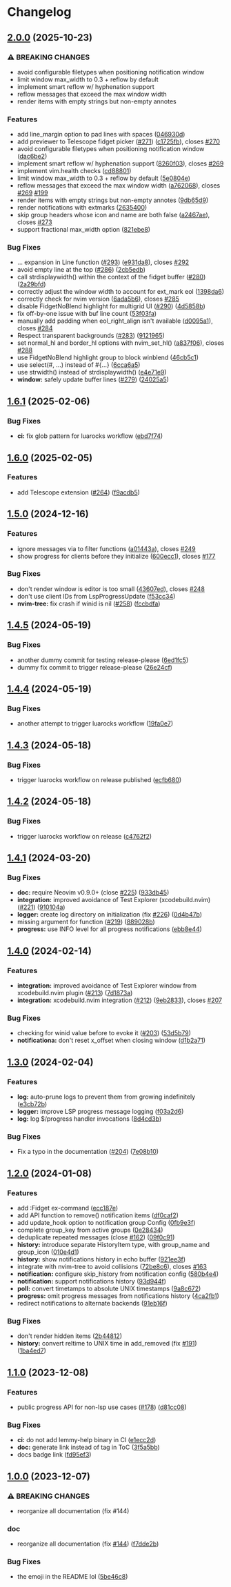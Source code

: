 # Changelog

## [2.0.0](https://github.com/j-hui/fidget.nvim/compare/v1.6.1...v2.0.0) (2025-10-23)


### ⚠ BREAKING CHANGES

* avoid configurable filetypes when positioning notification window
* limit window max_width to 0.3 + reflow by default
* implement smart reflow w/ hyphenation support
* reflow messages that exceed the max window width
* render items with empty strings but non-empty annotes

### Features

* add line_margin option to pad lines with spaces ([046930d](https://github.com/j-hui/fidget.nvim/commit/046930ddf3e8f7618e338efa8050523a25321e7f))
* add previewer to Telescope fidget picker ([#271](https://github.com/j-hui/fidget.nvim/issues/271)) ([c1725fb](https://github.com/j-hui/fidget.nvim/commit/c1725fbadd99c810273b202d67dbfedf66e61eaf)), closes [#270](https://github.com/j-hui/fidget.nvim/issues/270)
* avoid configurable filetypes when positioning notification window ([dac6be2](https://github.com/j-hui/fidget.nvim/commit/dac6be264cb12e0e2532f4fdcf095c0cb7ab1609))
* implement smart reflow w/ hyphenation support ([8260f03](https://github.com/j-hui/fidget.nvim/commit/8260f03158a192b3aa2c661fda23cd539bb743e4)), closes [#269](https://github.com/j-hui/fidget.nvim/issues/269)
* implement vim.health checks ([cd88801](https://github.com/j-hui/fidget.nvim/commit/cd88801ec2207818d3f8e40ee8daf641e97cb5e0))
* limit window max_width to 0.3 + reflow by default ([5e0804e](https://github.com/j-hui/fidget.nvim/commit/5e0804e7fb9511d046e52146f47f571278eabc33))
* reflow messages that exceed the max window width ([a762068](https://github.com/j-hui/fidget.nvim/commit/a762068db2a950ab3d5fa3dbea4c66c805e89faf)), closes [#269](https://github.com/j-hui/fidget.nvim/issues/269) [#199](https://github.com/j-hui/fidget.nvim/issues/199)
* render items with empty strings but non-empty annotes ([9db65d9](https://github.com/j-hui/fidget.nvim/commit/9db65d99681700b4e7c5135a74ffb6c11b933c16))
* render notifications with extmarks ([2635400](https://github.com/j-hui/fidget.nvim/commit/2635400d77bf5d035e2de04b2b4205a1796ac16a))
* skip group headers whose icon and name are both false ([a2467ae](https://github.com/j-hui/fidget.nvim/commit/a2467ae39b02b243bf6e706238a69ddc01016602)), closes [#273](https://github.com/j-hui/fidget.nvim/issues/273)
* support fractional max_width option ([821ebe8](https://github.com/j-hui/fidget.nvim/commit/821ebe82aa9b6dc91e9656314fa35f4c8df0d09f))


### Bug Fixes

* ... expansion in Line function ([#293](https://github.com/j-hui/fidget.nvim/issues/293)) ([e931da8](https://github.com/j-hui/fidget.nvim/commit/e931da88b037e7ccdb9bc118b18fe60ca516402c)), closes [#292](https://github.com/j-hui/fidget.nvim/issues/292)
* avoid empty line at the top ([#286](https://github.com/j-hui/fidget.nvim/issues/286)) ([2cb5edb](https://github.com/j-hui/fidget.nvim/commit/2cb5edb2dd6700a958a446b20bb2be04d318da9d))
* call strdisplaywidth() within the context of the fidget buffer ([#280](https://github.com/j-hui/fidget.nvim/issues/280)) ([2a29bfd](https://github.com/j-hui/fidget.nvim/commit/2a29bfd5f8529f1e1ad3868a4f820de972189c90))
* correctly adjust the window width to account for ext_mark eol ([1398da6](https://github.com/j-hui/fidget.nvim/commit/1398da669a5377a5c6aa9b6790de94b3786e0307))
* correctly check for nvim version ([6ada5b6](https://github.com/j-hui/fidget.nvim/commit/6ada5b6b802e15f49d3142172f590bde652347ba)), closes [#285](https://github.com/j-hui/fidget.nvim/issues/285)
* disable FidgetNoBlend highlight for multigrid UI ([#290](https://github.com/j-hui/fidget.nvim/issues/290)) ([4d5858b](https://github.com/j-hui/fidget.nvim/commit/4d5858bd4c471c895060e1b9f3575f1551184dc5))
* fix off-by-one issue with buf line count ([53f03fa](https://github.com/j-hui/fidget.nvim/commit/53f03faa807ab87479749e50b022d08d72bb7601))
* manually add padding when eol_right_align isn't available ([d0095a1](https://github.com/j-hui/fidget.nvim/commit/d0095a157201f85a0b2e537e9dcf4101f1e66040)), closes [#284](https://github.com/j-hui/fidget.nvim/issues/284)
* Respect transparent backgrounds ([#283](https://github.com/j-hui/fidget.nvim/issues/283)) ([9121965](https://github.com/j-hui/fidget.nvim/commit/9121965fe5e9ad8f25a4ecaaaa66051867cbf98d))
* set normal_hl and border_hl options with nvim_set_hl() ([a837f06](https://github.com/j-hui/fidget.nvim/commit/a837f0653ab0f07b9efb1870372a60a031208ac1)), closes [#288](https://github.com/j-hui/fidget.nvim/issues/288)
* use FidgetNoBlend highlight group to block winblend ([46cb5c1](https://github.com/j-hui/fidget.nvim/commit/46cb5c1cac5c25ac255a335755551a8b476fa63f))
* use select(#, ...) instead of #{...} ([6cca6a5](https://github.com/j-hui/fidget.nvim/commit/6cca6a561f0c78b04657cad55da4775f342e71ce))
* use strwidth() instead of strdisplaywidth() ([e4e71e9](https://github.com/j-hui/fidget.nvim/commit/e4e71e915b2eb28126262f9591853929c9974400))
* **window:** safely update buffer lines ([#279](https://github.com/j-hui/fidget.nvim/issues/279)) ([24025a5](https://github.com/j-hui/fidget.nvim/commit/24025a50d2c4e1e6159536710f3b1527a31266fc))

## [1.6.1](https://github.com/j-hui/fidget.nvim/compare/v1.6.0...v1.6.1) (2025-02-06)


### Bug Fixes

* **ci:** fix glob pattern for luarocks workflow ([ebd7f74](https://github.com/j-hui/fidget.nvim/commit/ebd7f749bda1681cbe342ced2060b00cdb63d0d1))

## [1.6.0](https://github.com/j-hui/fidget.nvim/compare/v1.5.0...v1.6.0) (2025-02-05)


### Features

* add Telescope extension ([#264](https://github.com/j-hui/fidget.nvim/issues/264)) ([f9acdb5](https://github.com/j-hui/fidget.nvim/commit/f9acdb555cb08551e707a5181248d97e160c9f7c))

## [1.5.0](https://github.com/j-hui/fidget.nvim/compare/v1.4.5...v1.5.0) (2024-12-16)


### Features

* ignore messages via to filter functions ([a01443a](https://github.com/j-hui/fidget.nvim/commit/a01443a5adba5f4a74d246664ff25644e303a5fd)), closes [#249](https://github.com/j-hui/fidget.nvim/issues/249)
* show progress for clients before they initialize ([600ecc1](https://github.com/j-hui/fidget.nvim/commit/600ecc102263140236db034d22c12b41df761872)), closes [#177](https://github.com/j-hui/fidget.nvim/issues/177)


### Bug Fixes

* don't render window is editor is too small ([43607ed](https://github.com/j-hui/fidget.nvim/commit/43607ed19059a245a2193bb9fadfac575b1e35f3)), closes [#248](https://github.com/j-hui/fidget.nvim/issues/248)
* don't use client IDs from LspProgressUpdate ([f53cc34](https://github.com/j-hui/fidget.nvim/commit/f53cc3439d20afbc6101a17e8989b01c07ddb8b6))
* **nvim-tree:** fix crash if winid is nil ([#258](https://github.com/j-hui/fidget.nvim/issues/258)) ([fccbdfa](https://github.com/j-hui/fidget.nvim/commit/fccbdfa6802b510689f12373b1ba41b1c1885e60))

## [1.4.5](https://github.com/j-hui/fidget.nvim/compare/v1.4.4...v1.4.5) (2024-05-19)


### Bug Fixes

* another dummy commit for testing release-please ([6ed1fc5](https://github.com/j-hui/fidget.nvim/commit/6ed1fc5ecfc6b15c453a6cc85efe51414220bf29))
* dummy fix commit to trigger release-please ([26e24cf](https://github.com/j-hui/fidget.nvim/commit/26e24cfbd5aec456e84637111a6770353464407c))

## [1.4.4](https://github.com/j-hui/fidget.nvim/compare/v1.4.3...v1.4.4) (2024-05-19)


### Bug Fixes

* another attempt to trigger luarocks workflow ([19fa0e7](https://github.com/j-hui/fidget.nvim/commit/19fa0e70b7e862577863e88cb81eb7503af94ba9))

## [1.4.3](https://github.com/j-hui/fidget.nvim/compare/v1.4.2...v1.4.3) (2024-05-18)


### Bug Fixes

* trigger luarocks workflow on release published ([ecfb680](https://github.com/j-hui/fidget.nvim/commit/ecfb6803bdcc70b14d40d0df76e138e0332005bf))

## [1.4.2](https://github.com/j-hui/fidget.nvim/compare/v1.4.1...v1.4.2) (2024-05-18)


### Bug Fixes

* trigger luarocks workflow on release ([c4762f2](https://github.com/j-hui/fidget.nvim/commit/c4762f222b8a046f65c8bf8ebe0780998894bb2d))

## [1.4.1](https://github.com/j-hui/fidget.nvim/compare/v1.4.0...v1.4.1) (2024-03-20)


### Bug Fixes

* **doc:** require Neovim v0.9.0+ (close [#225](https://github.com/j-hui/fidget.nvim/issues/225)) ([933db45](https://github.com/j-hui/fidget.nvim/commit/933db4596e4bab1b09b6d48a10e21819e4cc458f))
* **integration:** improved avoidance of Test Explorer (xcodebuild.nvim) ([#221](https://github.com/j-hui/fidget.nvim/issues/221)) ([910104a](https://github.com/j-hui/fidget.nvim/commit/910104a2d0a831ba8ac662cd23d3f1c685401cf6))
* **logger:** create log directory on initialization (fix [#226](https://github.com/j-hui/fidget.nvim/issues/226)) ([0d4b47b](https://github.com/j-hui/fidget.nvim/commit/0d4b47b31f3ad1ad944a8a3173f0d79c2867f918))
* missing argument for function ([#219](https://github.com/j-hui/fidget.nvim/issues/219)) ([889028b](https://github.com/j-hui/fidget.nvim/commit/889028b2462d1610d245f59e2b7424bbbd192f61))
* **progress:** use INFO level for all progress notifications ([ebb8e44](https://github.com/j-hui/fidget.nvim/commit/ebb8e44d6c37337e3b4f9bce31842573fa96bf8d))

## [1.4.0](https://github.com/j-hui/fidget.nvim/compare/v1.3.0...v1.4.0) (2024-02-14)


### Features

* **integration:** improved avoidance of Test Explorer window from xcodebuild.nvim plugin ([#213](https://github.com/j-hui/fidget.nvim/issues/213)) ([7d1873a](https://github.com/j-hui/fidget.nvim/commit/7d1873ae12fb9db75edaedd298c2155b1efa96ad))
* **integration:** xcodebuild.nvim integration ([#212](https://github.com/j-hui/fidget.nvim/issues/212)) ([9eb2833](https://github.com/j-hui/fidget.nvim/commit/9eb28334191033e439b34dfa580c3bf5cd9dd5fa)), closes [#207](https://github.com/j-hui/fidget.nvim/issues/207)


### Bug Fixes

* checking for winid value before to evoke it ([#203](https://github.com/j-hui/fidget.nvim/issues/203)) ([53d5b79](https://github.com/j-hui/fidget.nvim/commit/53d5b7959163d7ce5f31893a3be6bb845ee5fd80))
* **notificationa:** don't reset x_offset when closing window ([d1b2a71](https://github.com/j-hui/fidget.nvim/commit/d1b2a7147b5e51238830d939d2fcab12f08c38fb))

## [1.3.0](https://github.com/j-hui/fidget.nvim/compare/v1.2.0...v1.3.0) (2024-02-04)


### Features

* **log:** auto-prune logs to prevent them from growing indefinitely ([e3cb72b](https://github.com/j-hui/fidget.nvim/commit/e3cb72b67924ed2f7d63fc383be2892ae830016f))
* **logger:** improve LSP progress message logging ([f03a2d6](https://github.com/j-hui/fidget.nvim/commit/f03a2d6c8cebc23c1cc646efddcaa312dbfacc06))
* **log:** log $/progress handler invocations ([8d4cd3b](https://github.com/j-hui/fidget.nvim/commit/8d4cd3beb512d347ba95958e4fa7d177ad832d44))


### Bug Fixes

* Fix a typo in the documentation ([#204](https://github.com/j-hui/fidget.nvim/issues/204)) ([7e08b10](https://github.com/j-hui/fidget.nvim/commit/7e08b105d59a325368c9d4bd0fc5e16a0518e8a8))

## [1.2.0](https://github.com/j-hui/fidget.nvim/compare/v1.1.0...v1.2.0) (2024-01-08)


### Features

* add :Fidget ex-command ([ecc187e](https://github.com/j-hui/fidget.nvim/commit/ecc187e8bba63babc731346ecaf83f83064484cf))
* add API function to remove() notification items ([df0caf2](https://github.com/j-hui/fidget.nvim/commit/df0caf2e4cf66a984325e4cca3c3e55422d67cd1))
* add update_hook option to notification group Config ([0fb9e3f](https://github.com/j-hui/fidget.nvim/commit/0fb9e3ffd3e3b8f40dbf527d59b7a7980f2e417e))
* complete group_key from active groups ([0e28434](https://github.com/j-hui/fidget.nvim/commit/0e28434907a347d265b7fcc78758ab330dca9877))
* deduplicate repeated messages (close [#162](https://github.com/j-hui/fidget.nvim/issues/162)) ([09f0c91](https://github.com/j-hui/fidget.nvim/commit/09f0c91d23c3e5939f79c80be2e7bc448d3cbc7d))
* **history:** introduce separate HistoryItem type, with group_name and group_icon ([010e4d1](https://github.com/j-hui/fidget.nvim/commit/010e4d131bb50013df791f6d94c1af67c289a57a))
* **history:** show notifications history in echo buffer ([921ee3f](https://github.com/j-hui/fidget.nvim/commit/921ee3f38985967b8654eaf4357089a634530e9a))
* integrate with nvim-tree to avoid collisions ([72be8c6](https://github.com/j-hui/fidget.nvim/commit/72be8c6b99c8b04c961a71c2a14464bfe5a63faf)), closes [#163](https://github.com/j-hui/fidget.nvim/issues/163)
* **notification:** configure skip_history from notification config ([580b4e4](https://github.com/j-hui/fidget.nvim/commit/580b4e4ceca2f474be78101b480eb523efe30406))
* **notification:** support notifications history ([93d944f](https://github.com/j-hui/fidget.nvim/commit/93d944fd77bd2b6f0a7f6d1a30c8bc0aa5803191))
* **poll:** convert timetamps to absolute UNIX timestamps ([9a8c672](https://github.com/j-hui/fidget.nvim/commit/9a8c6724c2984cb27052fa29c5937d311e59bf01))
* **progress:** omit progress messages from notifications history ([4ca2fb1](https://github.com/j-hui/fidget.nvim/commit/4ca2fb1fadea9fbf7203cc4a04d247eb00edd7bd))
* redirect notifications to alternate backends ([91eb16f](https://github.com/j-hui/fidget.nvim/commit/91eb16fe08d92c742b0aff3ef0d72a7c37e89a6d))


### Bug Fixes

* don't render hidden items ([2b44812](https://github.com/j-hui/fidget.nvim/commit/2b44812d87f991161500fb08d1206b9ea4d4bcc2))
* **history:** convert reltime to UNIX time in add_removed  (fix [#191](https://github.com/j-hui/fidget.nvim/issues/191)) ([1ba4ed7](https://github.com/j-hui/fidget.nvim/commit/1ba4ed7e4ee114df803ccda7ffedaf7ad2c26239))

## [1.1.0](https://github.com/j-hui/fidget.nvim/compare/v1.0.0...v1.1.0) (2023-12-08)


### Features

* public progress API for non-lsp use cases ([#178](https://github.com/j-hui/fidget.nvim/issues/178)) ([d81cc08](https://github.com/j-hui/fidget.nvim/commit/d81cc087da109b53b0d067203402a34503e45ccb))


### Bug Fixes

* **ci:** do not add lemmy-help binary in CI ([e1ecc2d](https://github.com/j-hui/fidget.nvim/commit/e1ecc2deb095d29eb2256bebc6c596fd486a8586))
* **doc:** generate link instead of tag in ToC ([3f5a5bb](https://github.com/j-hui/fidget.nvim/commit/3f5a5bbf57cf286f4369a273a0a44f442be79c32))
* docs badge link ([fd95ef3](https://github.com/j-hui/fidget.nvim/commit/fd95ef3799e6b9b412a6966b14a0902457d6d0d2))

## [1.0.0](https://github.com/j-hui/fidget.nvim/compare/v0.0.0...v1.0.0) (2023-12-07)


### ⚠ BREAKING CHANGES

* reorganize all documentation (fix #144)

### doc

* reorganize all documentation (fix [#144](https://github.com/j-hui/fidget.nvim/issues/144)) ([f7dde2b](https://github.com/j-hui/fidget.nvim/commit/f7dde2bd4b9ae95a5fc11c2eed7467331854e219))


### Bug Fixes

* the emoji in the README lol ([5be46c8](https://github.com/j-hui/fidget.nvim/commit/5be46c8aeb5d37e1da20cd613b286329ca2a4fca))
